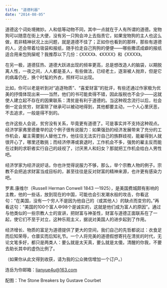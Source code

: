 ```yaml
---
title: "道德利器"
date: "2014-08-05"
---
```


道德这个词处境微妙。人和低等动物不同，其中一点就在于人有所谓的道德。宠物狗可以随意在街上大便，没有另一只狗会冲上去指责它，如果宠物狗的主人也这么做，若非精神状况上出问题，就是道德不佳了；正如你也看到的那样，那些有道德的人，还会带着垃圾袋和报纸，随手捡走自己狗狗的便便——哪些撒谎成癖的报纸适合用来包狗屎呢？我推荐以下几份：《XXXX》、《XXXX》和《XXXX》。

在另一极，道德狂热、道德大跃进出现的频率更高，总是想改造人的脑袋，以期脱离人性，一夜之间，人人都是圣人，有些做法，已经老土，逐渐被人抛弃，但是它的病毒仍在，换个时髦的外衣，照样可以出现。

比如，你可以老是听到对“追逐物质”、“喜爱财富”的批评，有些还通过作家极为优美的抒情体现出来——当然，他们的书可能卖得不错，因此版税也不会少——这就使人建立起不存在的因果联系：清贫是有利于道德的。当这种观念流行以后，社会倒一定会贫穷，财富除了继承可以被动地得到，其他都要主动，一个人心里厌恶，不去追求，一般是得不到的。

也许这些人会说，贫穷没有关系，毕竟更有道德了。可是事实并不支持这种观点。经济学家弗里德曼举的这个例子很有说服力：如果强劲的经济发展带来了充分的工作机会，雇主需要别人替他工作，他往往无法实行自己的族群歧视，能雇得到人就很开心了，哪里还敢挑；而经济停滞或衰退时，工作机会不多，强势的雇主反而能在过剩的求职者实行自己的歧视了，讨厌黑人和妇女？那就把工作机会给白人男性吧。

经济学家为经济说好话，你也许觉得说服力不够，那么，举个宗教人物的例子。宗教不会把追求财富当成目标的，甚至往往是反对财富的精神来源，也许更有感染力吧。

罗素.康维尔（Russell Herman Conwell 1843 —1925），是美国费城颇有影响的主教，他的一些话，放到现在的中国，可能也会引发潮水般的攻击，你看这句：“在美国，没有一个穷人不是因为他自己的（或其他人）的缺点而变穷的。”再看这句：“美国的100个富人中98个是诚实的，这就是他们成为富人的原因”。通过与他类似的一些宗教人士的宣讲，把财富与神圣性，财富与道德正面联系在了一起，使它们不至于对立，这种乐观主义，据说对美国人的进步起到了作用。

经济增长、物质的富足为道德提供了更大的空间，我们自己的先哲都说过：衣食足而后知荣辱，仓廪实而后知礼节。一个人将完美的道德假想寄托在清贫的时代，无论文笔多好，都只是两类人：要么就是太天真，要么就是太傻。清醒的你我，不要去助长其中的虚伪比例了。

（如果你从此文得到收获，请为我的公众微信增加一个订户。）

连岳为你邮箱：lianyue4u@163.com

配图：The Stone Breakers by Gustave Courbet
